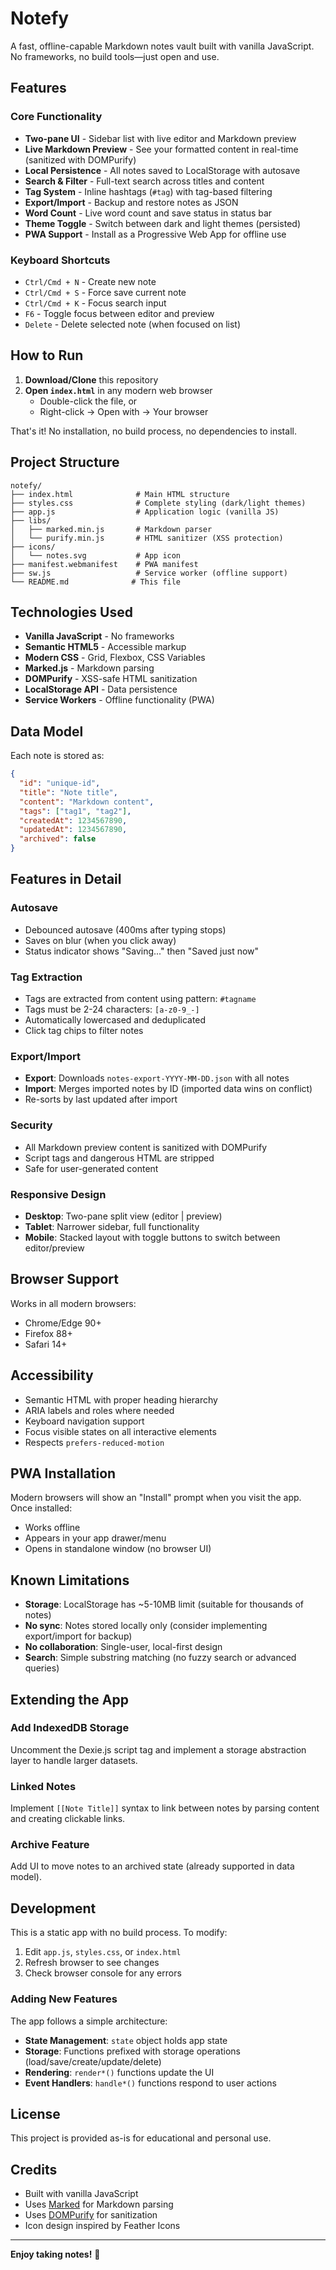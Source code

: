 # Notefy 

A fast, offline-capable Markdown notes vault built with vanilla JavaScript. No frameworks, no build tools—just open and use.

## Features

### Core Functionality
- **Two-pane UI** - Sidebar list with live editor and Markdown preview
- **Live Markdown Preview** - See your formatted content in real-time (sanitized with DOMPurify)
- **Local Persistence** - All notes saved to LocalStorage with autosave
- **Search & Filter** - Full-text search across titles and content
- **Tag System** - Inline hashtags (`#tag`) with tag-based filtering
- **Export/Import** - Backup and restore notes as JSON
- **Word Count** - Live word count and save status in status bar
- **Theme Toggle** - Switch between dark and light themes (persisted)
- **PWA Support** - Install as a Progressive Web App for offline use

### Keyboard Shortcuts
- `Ctrl/Cmd + N` - Create new note
- `Ctrl/Cmd + S` - Force save current note
- `Ctrl/Cmd + K` - Focus search input
- `F6` - Toggle focus between editor and preview
- `Delete` - Delete selected note (when focused on list)

## How to Run

1. **Download/Clone** this repository
2. **Open `index.html`** in any modern web browser
   - Double-click the file, or
   - Right-click → Open with → Your browser

That's it! No installation, no build process, no dependencies to install.

## Project Structure

```
notefy/
├── index.html              # Main HTML structure
├── styles.css              # Complete styling (dark/light themes)
├── app.js                  # Application logic (vanilla JS)
├── libs/
│   ├── marked.min.js       # Markdown parser
│   └── purify.min.js       # HTML sanitizer (XSS protection)
├── icons/
│   └── notes.svg           # App icon
├── manifest.webmanifest    # PWA manifest
├── sw.js                   # Service worker (offline support)
└── README.md              # This file
```

## Technologies Used

- **Vanilla JavaScript** - No frameworks
- **Semantic HTML5** - Accessible markup
- **Modern CSS** - Grid, Flexbox, CSS Variables
- **Marked.js** - Markdown parsing
- **DOMPurify** - XSS-safe HTML sanitization
- **LocalStorage API** - Data persistence
- **Service Workers** - Offline functionality (PWA)

## Data Model

Each note is stored as:

```json
{
  "id": "unique-id",
  "title": "Note title",
  "content": "Markdown content",
  "tags": ["tag1", "tag2"],
  "createdAt": 1234567890,
  "updatedAt": 1234567890,
  "archived": false
}
```

## Features in Detail

### Autosave
- Debounced autosave (400ms after typing stops)
- Saves on blur (when you click away)
- Status indicator shows "Saving..." then "Saved just now"

### Tag Extraction
- Tags are extracted from content using pattern: `#tagname`
- Tags must be 2-24 characters: `[a-z0-9_-]`
- Automatically lowercased and deduplicated
- Click tag chips to filter notes

### Export/Import
- **Export**: Downloads `notes-export-YYYY-MM-DD.json` with all notes
- **Import**: Merges imported notes by ID (imported data wins on conflict)
- Re-sorts by last updated after import

### Security
- All Markdown preview content is sanitized with DOMPurify
- Script tags and dangerous HTML are stripped
- Safe for user-generated content

### Responsive Design
- **Desktop**: Two-pane split view (editor | preview)
- **Tablet**: Narrower sidebar, full functionality
- **Mobile**: Stacked layout with toggle buttons to switch between editor/preview

## Browser Support

Works in all modern browsers:
- Chrome/Edge 90+
- Firefox 88+
- Safari 14+

## Accessibility

- Semantic HTML with proper heading hierarchy
- ARIA labels and roles where needed
- Keyboard navigation support
- Focus visible states on all interactive elements
- Respects `prefers-reduced-motion`

## PWA Installation

Modern browsers will show an "Install" prompt when you visit the app. Once installed:
- Works offline
- Appears in your app drawer/menu
- Opens in standalone window (no browser UI)

## Known Limitations

- **Storage**: LocalStorage has ~5-10MB limit (suitable for thousands of notes)
- **No sync**: Notes stored locally only (consider implementing export/import for backup)
- **No collaboration**: Single-user, local-first design
- **Search**: Simple substring matching (no fuzzy search or advanced queries)

## Extending the App

### Add IndexedDB Storage
Uncomment the Dexie.js script tag and implement a storage abstraction layer to handle larger datasets.

### Linked Notes
Implement `[[Note Title]]` syntax to link between notes by parsing content and creating clickable links.

### Archive Feature
Add UI to move notes to an archived state (already supported in data model).

## Development

This is a static app with no build process. To modify:

1. Edit `app.js`, `styles.css`, or `index.html`
2. Refresh browser to see changes
3. Check browser console for any errors

### Adding New Features

The app follows a simple architecture:
- **State Management**: `state` object holds app state
- **Storage**: Functions prefixed with storage operations (load/save/create/update/delete)
- **Rendering**: `render*()` functions update the UI
- **Event Handlers**: `handle*()` functions respond to user actions

## License

This project is provided as-is for educational and personal use.

## Credits

- Built with vanilla JavaScript
- Uses [Marked](https://marked.js.org/) for Markdown parsing
- Uses [DOMPurify](https://github.com/cure53/DOMPurify) for sanitization
- Icon design inspired by Feather Icons

---

**Enjoy taking notes!** 📝
